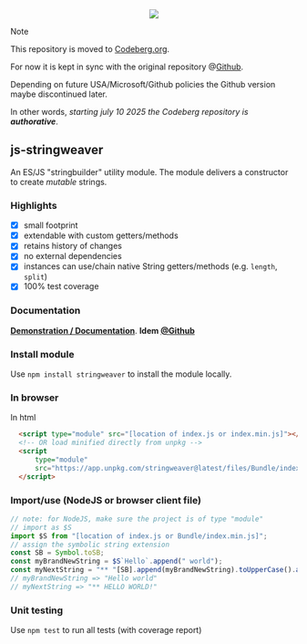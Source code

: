 <div align="center">
<!--  <a href="https://bundlephobia.com/package/stringweaver" rel="nofollow">
  <img src="https://badgen.net/bundlephobia/min/stringweaver"></a> bundlephobia is broken! -->
  <a target="_blank" href="https://www.npmjs.com/package/stringweaver"><img src="https://img.shields.io/npm/v/stringweaver.svg?labelColor=cb3837&logo=npm&color=dcfdd9"></a>
</div>

> [!NOTE]
> This repository is moved to [Codeberg.org](https://codeberg.org/KooiInc/js-stringweaver).
>
> For now it is kept in sync with the original repository @[Github](https://github.com/KooiInc/js-stringweaver).
>
> Depending on future USA/Microsoft/Github policies the Github version maybe discontinued later.
>
> In other words, *starting july 10 2025 the Codeberg repository is ***authorative****.

## js-stringweaver

An ES/JS "stringbuilder" utility module. The module delivers a constructor to create *mutable* strings.

### Highlights
- [x] small footprint
- [x] extendable with custom getters/methods
- [x] retains history of changes
- [x] no external dependencies
- [x] instances can use/chain native String getters/methods (e.g. `length`, `split`)
- [x] 100% test coverage

### Documentation
**<a href="https://kooiinc.codeberg.page/js-stringweaver/Examples/">Demonstration / Documentation</a>**.
**Idem [@Github](https://kooiinc.github.io/js-stringweaver/Examples)**

### Install module
Use `npm install stringweaver` to install the module locally.

### In browser
In html
```html
  <script type="module" src="[location of index.js or index.min.js]"></script>
  <!-- OR load minified directly from unpkg -->
  <script
      type="module"
      src="https://app.unpkg.com/stringweaver@latest/files/Bundle/index.min.js">
  </script>
```
### Import/use (NodeJS or browser client file)
```javascript
// note: for NodeJS, make sure the project is of type "module"
// import as $S
import $S from "[location of index.js or Bundle/index.min.js]";
// assign the symbolic string extension
const SB = Symbol.toSB;
const myBrandNewString = $S`Hello`.append(" world");
const myNextString = "** "[SB].append(myBrandNewString).toUpperCase().append(`!`);
// myBrandNewString => "Hello world"
// myNextString => "** HELLO WORLD!"
```

### Unit testing
Use `npm test` to run all tests (with coverage report)

